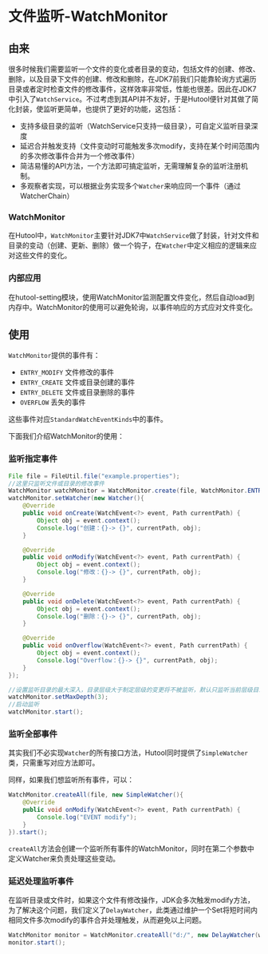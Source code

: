文件监听-WatchMonitor
===

## 由来

很多时候我们需要监听一个文件的变化或者目录的变动，包括文件的创建、修改、删除，以及目录下文件的创建、修改和删除，在JDK7前我们只能靠轮询方式遍历目录或者定时检查文件的修改事件，这样效率非常低，性能也很差。因此在JDK7中引入了`WatchService`。不过考虑到其API并不友好，于是Hutool便针对其做了简化封装，使监听更简单，也提供了更好的功能，这包括：

- 支持多级目录的监听（WatchService只支持一级目录），可自定义监听目录深度
- 延迟合并触发支持（文件变动时可能触发多次modify，支持在某个时间范围内的多次修改事件合并为一个修改事件）
- 简洁易懂的API方法，一个方法即可搞定监听，无需理解复杂的监听注册机制。
- 多观察者实现，可以根据业务实现多个`Watcher`来响应同一个事件（通过WatcherChain）

### WatchMonitor

在Hutool中，`WatchMonitor`主要针对JDK7中`WatchService`做了封装，针对文件和目录的变动（创建、更新、删除）做一个钩子，在`Watcher`中定义相应的逻辑来应对这些文件的变化。

### 内部应用
在hutool-setting模块，使用WatchMonitor监测配置文件变化，然后自动load到内存中。WatchMonitor的使用可以避免轮询，以事件响应的方式应对文件变化。

## 使用

`WatchMonitor`提供的事件有：

- `ENTRY_MODIFY` 文件修改的事件
- `ENTRY_CREATE` 文件或目录创建的事件
- `ENTRY_DELETE` 文件或目录删除的事件
- `OVERFLOW` 丢失的事件

这些事件对应`StandardWatchEventKinds`中的事件。

下面我们介绍WatchMonitor的使用：

### 监听指定事件

```java
File file = FileUtil.file("example.properties");
//这里只监听文件或目录的修改事件
WatchMonitor watchMonitor = WatchMonitor.create(file, WatchMonitor.ENTRY_MODIFY);
watchMonitor.setWatcher(new Watcher(){
	@Override
	public void onCreate(WatchEvent<?> event, Path currentPath) {
		Object obj = event.context();
		Console.log("创建：{}-> {}", currentPath, obj);
	}

	@Override
	public void onModify(WatchEvent<?> event, Path currentPath) {
		Object obj = event.context();
		Console.log("修改：{}-> {}", currentPath, obj);
	}

	@Override
	public void onDelete(WatchEvent<?> event, Path currentPath) {
		Object obj = event.context();
		Console.log("删除：{}-> {}", currentPath, obj);
	}

	@Override
	public void onOverflow(WatchEvent<?> event, Path currentPath) {
		Object obj = event.context();
		Console.log("Overflow：{}-> {}", currentPath, obj);
	}
});

//设置监听目录的最大深入，目录层级大于制定层级的变更将不被监听，默认只监听当前层级目录
watchMonitor.setMaxDepth(3);
//启动监听
watchMonitor.start();
```

### 监听全部事件

其实我们不必实现`Watcher`的所有接口方法，Hutool同时提供了`SimpleWatcher`类，只需重写对应方法即可。

同样，如果我们想监听所有事件，可以：
```java
WatchMonitor.createAll(file, new SimpleWatcher(){
	@Override
	public void onModify(WatchEvent<?> event, Path currentPath) {
		Console.log("EVENT modify");
	}
}).start();
```

`createAll`方法会创建一个监听所有事件的WatchMonitor，同时在第二个参数中定义Watcher来负责处理这些变动。

### 延迟处理监听事件

在监听目录或文件时，如果这个文件有修改操作，JDK会多次触发modify方法，为了解决这个问题，我们定义了`DelayWatcher`，此类通过维护一个Set将短时间内相同文件多次modify的事件合并处理触发，从而避免以上问题。

```java
WatchMonitor monitor = WatchMonitor.createAll("d:/", new DelayWatcher(watcher, 500));
monitor.start();
```

